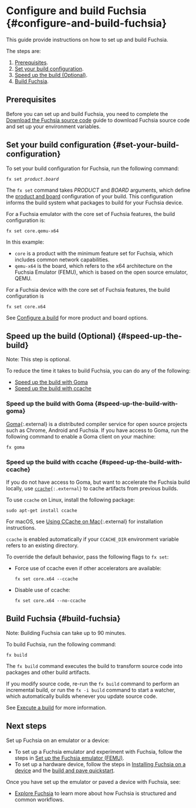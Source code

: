 # Configure and build Fuchsia {#configure-and-build-fuchsia}

This guide provide instructions on how to set up and build Fuchsia.

The steps are:

1. [Prerequisites](#prerequisites).
1. [Set your build configuration](#set-your-build-configuration).
1. [Speed up the build (Optional)](#speed-up-the-build).
1. [Build Fuchsia](#build-fuchsia).

## Prerequisites

Before you can set up and build Fuchsia, you need to complete the
[Download the Fuchsia source code](/docs/get-started/get_fuchsia_source.md)
guide to download Fuchsia source code and set up your environment variables.

## Set your build configuration {#set-your-build-configuration}

To set your build configuration for Fuchsia, run the following command:

<pre class="prettyprint">
<code class="devsite-terminal">fx set <var>product</var>.<var>board</var></code>
</pre>

The `fx set` command takes <var>PRODUCT</var> and <var>BOARD</var> arguments,
which define the
[product and board](/docs/concepts/build_system/boards_and_products.md)
configuration of your build. This configuration informs the build system what
packages to build for your Fuchsia device.

For a Fuchsia emulator with the core set of Fuchsia features, the build configuration is:

```posix-terminal
fx set core.qemu-x64
```

In this example:

  * `core` is a product with the minimum feature set for Fuchsia, which includes
     common network capabilities.
  * `qemu-x64` is the board, which refers to the x64 architecture on the
     Fuchsia Emulator (FEMU), which is based on the open source emulator, QEMU.

For a Fuchsia device with the core set of Fuchsia features, the build configuration is

```posix-terminal
fx set core.x64
```

See [Configure a build](/docs/development/build/fx.md#configure-a-build) for
more product and board options.

## Speed up the build (Optional) {#speed-up-the-build}

Note: This step is optional.

To reduce the time it takes to build Fuchsia, you can do any of the following:

*   [Speed up the build with Goma](#speed-up-the-build-with-goma)
*   [Speed up the build with ccache](#speed-up-the-build-with-ccache)

### Speed up the build with Goma {#speed-up-the-build-with-goma}

[Goma](https://chromium.googlesource.com/infra/goma/server/){:.external} is a
distributed compiler service for open source projects such as Chrome, Android
and Fuchsia. If you have access to Goma, run the following command to enable a
Goma client on your machine:

```posix-terminal
fx goma
```

### Speed up the build with ccache {#speed-up-the-build-with-ccache}

If you do not have access to Goma, but want to accelerate the Fuchsia build
locally, use <code>[ccache](https://ccache.dev/){:.external}</code> to cache
artifacts from previous builds.

To use `ccache` on Linux, install the following package:

```posix-terminal
sudo apt-get install ccache
```

For macOS, see
[Using CCache on Mac](https://chromium.googlesource.com/chromium/src.git/+/HEAD/docs/ccache_mac.md){:.external}
for installation instructions.

`ccache` is enabled automatically if your `CCACHE_DIR` environment variable
refers to an existing directory.

To override the default behavior, pass the following flags to `fx set`:

*   Force use of ccache even if other accelerators are available:

    ```posix-terminal
    fx set core.x64 --ccache
    ```

*   Disable use of ccache:

    ```posix-terminal
    fx set core.x64 --no-ccache
    ```

## Build Fuchsia {#build-fuchsia}

Note: Building Fuchsia can take up to 90 minutes.

To build Fuchsia, run the following command:

```posix-terminal
fx build
```

The `fx build` command executes the build to transform source code into packages
and other build artifacts.

If you modify source code, re-run the `fx build` command to perform an
incremental build, or run the `fx -i build` command to start a watcher, which
automatically builds whenever you update source code.

See [Execute a build](/docs/development/build/fx.md#execute-a-build) for more
information.

## Next steps

Set up Fuchsia on an emulator or a device:

 * To set up a Fuchsia emulator and experiment with Fuchsia, follow the steps in
   [Set up the Fuchsia emulator (FEMU)](/docs/get-started/set_up_femu.md).
 * To set up a hardware device, follow the steps in 
   [Installing Fuchsia on a device](/docs/development/hardware/paving.md) and the
   [build and pave quickstart](/docs/development/build/build_and_pave_quickstart.md).

Once you have set up the emulator or paved a device with Fuchsia, see:
 
 *  [Explore Fuchsia](/docs/get-started/explore_fuchsia.md) to learn more about how Fuchsia
    is structured and common workflows.
